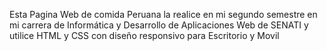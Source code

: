 Esta Pagina Web de comida Peruana la realice en mi segundo semestre en mi carrera de Informática y Desarrollo de Aplicaciones Web de SENATI y utilice HTML y CSS con diseño responsivo para Escritorio y Movil
